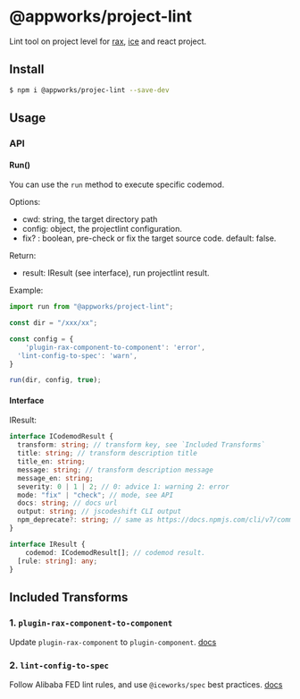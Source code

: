 # @appworks/project-lint



Lint tool on project level for [rax](https://rax.js.org/), [ice](https://ice.work/) and react project.

## Install

```bash
$ npm i @appworks/projec-lint --save-dev
```

## Usage
### API

#### Run()

You can use the `run` method to execute specific codemod.

Options:

- cwd: string, the target directory path
- config: object, the projectlint configuration.
- fix? : boolean, pre-check or fix the target source code. default: false.

Return:

- result: IResult (see interface), run projectlint result.

Example:

```javascript
import run from "@appworks/project-lint";

const dir = "/xxx/xx";

const config = {
	'plugin-rax-component-to-component': 'error',
  'lint-config-to-spec': 'warn',
}

run(dir, config, true);
```

#### Interface

IResult:

```typescript
interface ICodemodResult {
  transform: string; // transform key, see `Included Transforms`
  title: string; // transform description title
  title_en: string;
  message: string; // transform description message
  message_en: string;
  severity: 0 | 1 | 2; // 0: advice 1: warning 2: error
  mode: "fix" | "check"; // mode, see API
  docs: string; // docs url
  output: string; // jscodeshift CLI output
  npm_deprecate?: string; // same as https://docs.npmjs.com/cli/v7/commands/npm-deprecate/
}

interface IResult {
	codemod: ICodemodResult[]; // codemod result.
  [rule: string]: any;
}
```

## Included Transforms

### 1. `plugin-rax-component-to-component`

Update `plugin-rax-component` to `plugin-component`. [docs](./transforms/docs/plugin-rax-component-to-component.md)

### 2. `lint-config-to-spec`

Follow Alibaba FED lint rules, and use `@iceworks/spec` best practices. [docs](./transforms/docs/lint-config-to-spec.md)
